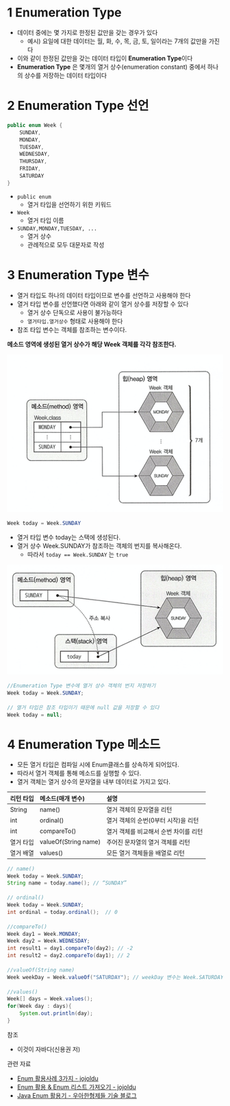 # 1 Enumeration Type

* 데이터 중에는 몇 가지로 한정된 값만을 갖는 경우가 있다
  * 예시) 요일에 대한 데이터는 월, 화, 수, 목, 금, 토, 일이라는 7개의 값만을 가진다
* 이와 같이 한정된 값만을 갖는 데이터 타입이 **Enumeration Type**이다
* **Enumeration Type** 은 몇개의 열거 상수(enumeration constant) 중에서 하나의 상수를 저장하는 데이터 타입이다



# 2 Enumeration Type 선언

```java
public enum Week {
    SUNDAY,
    MONDAY,
    TUESDAY,
    WEDNESDAY,
    THURSDAY,
    FRIDAY,
    SATURDAY
}
```

* `public enum`
  * 열거 타입을 선언하기 위한 키워드
* `Week`
  * 열거 타입 이름
* `SUNDAY,MONDAY,TUESDAY, ...`
  * 열거 상수
  * 관례적으로 모두 대문자로 작성



# 3 Enumeration Type 변수

*  열거 타입도 하나의 데이터 타입이므로 변수를 선언하고 사용해야 한다
* 열거 타입 변수를 선언했다면 아래와 같이 열거 상수를 저장할 수 있다
  * 열거 상수 단독으로 사용이 불가능하다
  * `열거타입.열거상수` 형태로 사용해야 한다
*  참조 타입 변수는 객체를 참조하는 변수이다.

**메소드 영역에 생성된 열거 상수가 해당 Week 객체를 각각 참조한다.**

<img src="./images/enum.png" alt="enum" style="zoom:50%;" />



```java
Week today = Week.SUNDAY
```

* 열거 타입 변수 today는 스택에 생성된다.
* 열거 상수 Week.SUNDAY가 참조하는 객체의 번지를 복사해온다.
  * 따라서 `today == Week.SUNDAY` 는 `true`

<img src="./images/enum2.png" alt="enum" style="zoom:50%;" />



```java
//Enumeration Type 변수에 열거 상수 객체의 번지 저장하기
Week today = Week.SUNDAY;

// 열거 타입은 참조 타입이기 때문에 null 값을 저장할 수 있다
Week today = null;
```



# 4 Enumeration Type 메소드

* 모든 열거 타입은 컴파일 시에 Enum클래스를 상속하게 되어있다.
* 따라서 열거 객체를 통해 메소드를 실행할 수 있다.
* 열거 객체는 열거 상수의 문자열을 내부 데이터로 가지고 있다.

| 리턴 타입 | 메소드(매개 변수)    | 설명                                  |
| :-------- | :------------------- | :------------------------------------ |
| String    | name()               | 열거 객체의 문자열을 리턴             |
| int       | ordinal()            | 열거 객체의 순번(0부터 시작)을 리턴   |
| int       | compareTo()          | 열거 객체를 비교해서 순번 차이를 리턴 |
| 열거 타입 | valueOf(String name) | 주어진 문자열의 열거 객체를 리턴      |
| 열거 배열 | values()             | 모든 열거 객체들을 배열로 리턴        |

```java
// name()
Week today = Week.SUNDAY;
String name = today.name(); // “SUNDAY”

// ordinal()
Week today = Week.SUNDAY;
int ordinal = today.ordinal();	// 0

//compareTo()
Week day1 = Week.MONDAY;
Week day2 = Week.WEDNESDAY;
int result1 = day1.compareTo(day2); // -2
int result2 = day2.compareTo(day1); // 2

//valueOf(String name)
Week weekDay = Week.valueOf("SATURDAY"); // weekDay 변수는 Week.SATURDAY 열거 객체를 참조하게 된다.

//values()
Week[] days = Week.values();
for(Week day : days){
    System.out.println(day);
}
```



참조

* 이것이 자바다(신용권 저)

관련 자료

* [Enum 활용사례 3가지 - jojoldu](https://jojoldu.tistory.com/137)
* [Enum 활용 & Enum 리스트 가져오기 - jojoldu](https://jojoldu.tistory.com/122)
* [Java Enum 활용기 - 우아한형제들 기술 블로그](https://techblog.woowahan.com/2527/)

